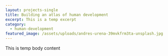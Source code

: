 ```yaml
---
layout: projects-single
title: Building an atlas of human development
excerpt: This is a temp excerpt
category:
  - human-development
featured_image: /assets/uploads/andres-urena-39mvkfrm3ta-unsplash.jpg
---
```

This is temp body content